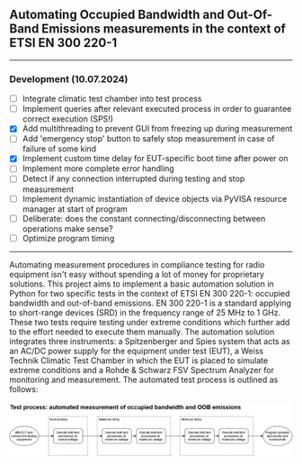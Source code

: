 ## Automating Occupied Bandwidth and Out-Of-Band Emissions measurements in the context of ETSI EN 300 220-1

---
### Development (10.07.2024)

- [ ] Integrate climatic test chamber into test process
- [ ] Implement queries after relevant executed process in order to guarantee correct execution (SPS!)
- [x] Add multithreading to prevent GUI from freezing up during measurement
- [ ] Add 'emergency stop' button to safely stop measurement in case of failure of some kind
- [x] Implement custom time delay for EUT-specific boot time after power on
- [ ] Implement more complete error handling
- [ ] Detect if any connection interrupted during testing and stop measurement
- [ ] Implement dynamic instantiation of device objects via PyVISA resource manager at start of program
- [ ] Deliberate: does the constant connecting/disconnecting between operations make sense?
- [ ] Optimize program timing

---

Automating measurement procedures in compliance testing for radio equipment isn't easy without spending a lot of money for proprietary solutions. This project aims to implement a basic automation solution in Python for two specific tests in the context of ETSI EN 300 220-1: occupied bandwidth and out-of-band emissions. EN 300 220-1 is a standard applying to short-range devices (SRD) in the frequency range of 25 MHz to 1 GHz. These two tests require testing under extreme conditions which further add to the effort needed to execute them manually. The automation solution integrates three instruments: a Spitzenberger and Spies system that acts as an AC/DC power supply for the equipment under test (EUT), a Weiss Technik Climatic Test Chamber in which the EUT is placed to simulate extreme conditions and a Rohde & Schwarz FSV Spectrum Analyzer for monitoring and measurement. The automated test process is outlined as follows:

<div style="text-align: center;"><img src="media/testprocess_OB-OOB.png" alt="Automated Test Process Diagram" width="800"/></div>
